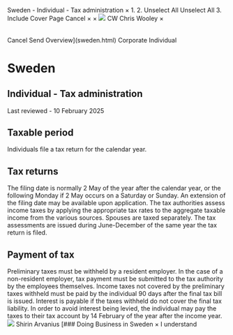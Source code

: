 Sweden - Individual - Tax administration
×
1.
2.
Unselect All
Unselect All
3.
Include Cover Page
Cancel
×
×
![](-/media/world-wide-tax-summaries/attachments/global---chris-wooley.ashx%3Frev=ac5e5f3223b34096b1afc2a6009c7320&revision=ac5e5f32-23b3-4096-b1af-c2a6009c7320&hash=859B7ADC84DC2CBEC9760E9E6EE7DE6D0A8BFCDF)
CW
Chris Wooley
×
######
Cancel
Send
Overview](sweden.html)
Corporate
Individual
# Sweden
## Individual - Tax administration
Last reviewed - 10 February 2025
## Taxable period
Individuals file a tax return for the calendar year.
## Tax returns
The filing date is normally 2 May of the year after the calendar year, or the following Monday if 2 May occurs on a Saturday or Sunday. An extension of the filing date may be available upon application.
The tax authorities assess income taxes by applying the appropriate tax rates to the aggregate taxable income from the various sources. Spouses are taxed separately.
The tax assessments are issued during June-December of the same year the tax return is filed.
## Payment of tax
Preliminary taxes must be withheld by a resident employer. In the case of a non-resident employer, tax payment must be submitted to the tax authority by the employees themselves.
Income taxes not covered by the preliminary taxes withheld must be paid by the individual 90 days after the final tax bill is issued.
Interest is payable if the taxes withheld do not cover the final tax liability. In order to avoid interest being levied, the individual may pay the taxes to their tax account by 14 February of the year after the income year.
![](-/media/world-wide-tax-summaries/swedenshirin-arvaniussweden--shirin-arvaniusjpg20211116102830186.ashx%3Frev=1182511dd59342a9b501622d974e2318&revision=1182511d-d593-42a9-b501-622d974e2318&hash=B2A49F8C5C433801DA93335096407B0682BF776D)
Shirin Arvanius
[### Doing Business in Sweden
×
I understand